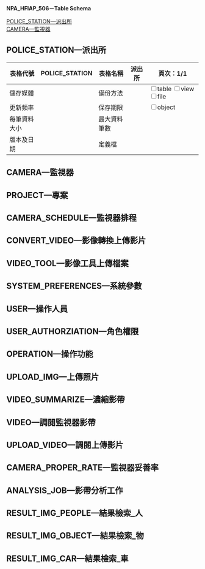 **NPA_HFIAP_506－Table Schema**

[POLICE_STATION—派出所](#police_station派出所)  
[CAMERA—監視器](#CAMERA—監視器)


## POLICE_STATION—派出所

| 表格代號     | POLICE_STATION | 表格名稱     | 派出所 | 頁次：1/1                                                    |
| ------------ | -------------- | ------------ | ------ | ------------------------------------------------------------ |
| 儲存媒體     |                | 備份方法     |        | <input type="checkbox">table <input type="checkbox">view <input type="checkbox">file |
| 更新頻率     |                | 保存期限     |        | <input type="checkbox">object                                |
| 每筆資料大小 |                | 最大資料筆數 |        |                                                              |
| 版本及日期   |                | 定義檔       |        |                                                              |




## CAMERA—監視器

## PROJECT—專案
## CAMERA_SCHEDULE—監視器排程
## CONVERT_VIDEO—影像轉換上傳影片
## VIDEO_TOOL—影像工具上傳檔案
## SYSTEM_PREFERENCES—系統參數
## USER—操作人員
## USER_AUTHORZIATION—角色權限
## OPERATION—操作功能
## UPLOAD_IMG—上傳照片
## VIDEO_SUMMARIZE—濃縮影帶
## VIDEO—調閱監視器影帶
## UPLOAD_VIDEO—調閱上傳影片
## CAMERA_PROPER_RATE—監視器妥善率
## ANALYSIS_JOB—影帶分析工作
## RESULT_IMG_PEOPLE—結果檢索_人
## RESULT_IMG_OBJECT—結果檢索_物
## RESULT_IMG_CAR—結果檢索_車










